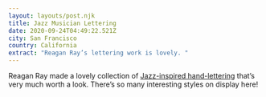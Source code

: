 ```yaml
---
layout: layouts/post.njk
title: Jazz Musician Lettering
date: 2020-09-24T04:49:22.521Z
city: San Francisco
country: California
extract: "Reagan Ray’s lettering work is lovely. "
---
```


Reagan Ray made a lovely collection of [Jazz-inspired hand-lettering](https://reaganray.com/2020/09/22/jazz-lettering.html) that’s very much worth a look. There’s so many interesting styles on display here!

